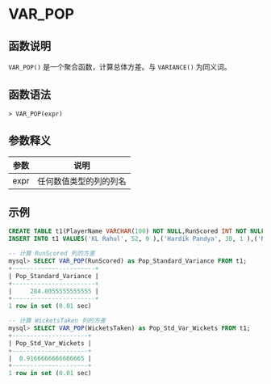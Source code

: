 # **VAR_POP**

## **函数说明**

`VAR_POP()` 是一个聚合函数，计算总体方差。与 `VARIANCE()` 为同义词。

## **函数语法**

```
> VAR_POP(expr)
```

## **参数释义**

|  参数   | 说明  |
|  ----  | ----  |
| expr  | 任何数值类型的列的列名 |

## **示例**

```sql
CREATE TABLE t1(PlayerName VARCHAR(100) NOT NULL,RunScored INT NOT NULL,WicketsTaken INT NOT NULL);
INSERT INTO t1 VALUES('KL Rahul', 52, 0 ),('Hardik Pandya', 30, 1 ),('Ravindra Jadeja', 18, 2 ),('Washington Sundar', 10, 1),('D Chahar', 11, 2 ),  ('Mitchell Starc', 0, 3);

-- 计算 RunScored 列的方差
mysql> SELECT VAR_POP(RunScored) as Pop_Standard_Variance FROM t1;
+-----------------------+
| Pop_Standard_Variance |
+-----------------------+
|     284.8055555555555 |
+-----------------------+
1 row in set (0.01 sec)

-- 计算 WicketsTaken 列的方差
mysql> SELECT VAR_POP(WicketsTaken) as Pop_Std_Var_Wickets FROM t1;
+---------------------+
| Pop_Std_Var_Wickets |
+---------------------+
|  0.9166666666666665 |
+---------------------+
1 row in set (0.01 sec)
```
